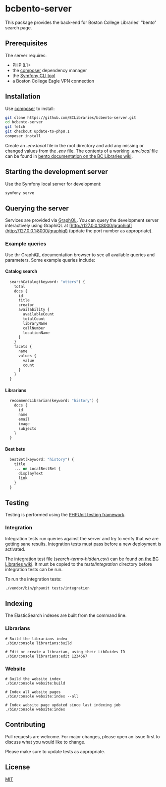 # bcbento-server

This package provides the back-end for Boston College Libraries' "bento" search page.

## Prerequisites

The server requires:

* PHP 8.1+
* the [composer](https://getcomposer.org/doc/00-intro.md#installation-linux-unix-macos) dependency manager
* the [Symfony CLI tool](https://symfony.com/download)
* a Boston College Eagle VPN connection

## Installation

Use [composer](https://getcomposer.org/doc/00-intro.md#installation-linux-unix-macos) to install:

```bash
git clone https://github.com/BCLibraries/bcbento-server.git
cd bcbento-server
git fetch
git checkout update-to-php8.1
composer install
```

Create an _.env.local_ file in the root directory and add any missing or changed values from the _.env_ file. The 
contents of a working _.env.local_ file can be found in [bento documentation on the BC Libraries wiki](https://bcwiki.bc.edu/display/UL/Bento+search#Bentosearch-Configuration).

## Starting the development server

Use the Symfony local server for development:

```bash
symfony serve
```

## Querying the server

Services are provided via [GraphQL](https://graphql.org/). You can query the development server interactively using GraphiQL at [http://127.0.0.1:8000/graphiql](http://127.0.0.1:8000/graphiql) (update the port number as appropriate).

### Example queries

Use thr GraphiQL documentation browser to see all available queries and parameters. Some example queries include:

#### Catalog search
```graphql
  searchCatalog(keyword: "otters") {
    total
    docs {
      id
      title
      creator
      availability {
        availableCount
        totalCount
        libraryName
        callNumber
        locationName
      }
    }
    facets {
      name
      values {
        value
        count
      }
    }
  }
```

#### Librarians
```graphql
  recommendLibrarian(keyword: "history") {
    docs {
      id
      name
      email
      image
      subjects
    }
  }
```

#### Best bets

```graphql
  bestBet(keyword: "history") {
    title
    ... on LocalBestBet {
      displayText
      link
    }
  }
```

## Testing

Testing is performed using the [PHPUnit testing framework](https://phpunit.readthedocs.io/en/9.5/).

### Integration

Integration tests run queries against the server and try to verify that we are getting sane results. Integration tests 
must pass before a new deployment is activated.

The integration test file (_search-terms-hidden.csv_) can be found [on the BC Libraries wiki](https://bcwiki.bc.edu/display/UL/Bento+search#Bentosearch-Testsearchqueries). 
It must be copied to the _tests/integration_ directory before integration tests can be run.

To run the integration tests:

```bash
./vendor/bin/phpunit tests/integration
```

## Indexing

The ElasticSearch indexes are built from the command line.

### Librarians

```shell
# Build the librarians index
./bin/console librarians:build

# Edit or create a librarian, using their LibGuides ID
./bin/console librarians:edit 1234567
```

### Website

```shell
# Build the website index
./bin/console website:build

# Index all website pages
./bin/console website:index --all

# Index website page updated since last indexing job
./bin/console website:index
```

## Contributing
Pull requests are welcome. For major changes, please open an issue first to discuss what you would like to change.

Please make sure to update tests as appropriate.

## License
[MIT](https://choosealicense.com/licenses/mit/)